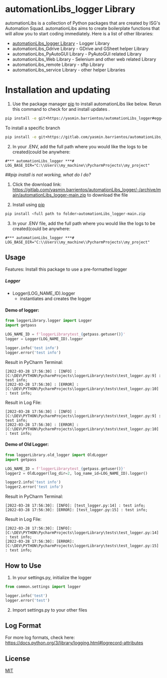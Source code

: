 # automationLibs_logger Library

automationLibs is a collection of Python packages that are created by ISG's Automation Squad. automationLibs aims to
create boilerplate functions that will allow you to start coding immediately. Here is a list of other libraries:

* [automationLibs_logger Library][1] - Logger Library
* automationLibs_Gdrive Library - GDrive and GSheet helper Library
* automationLibs_PyAutoGUI Library - PyAutoGUI related Library
* automationLibs_Web Library - Selenium and other web related Library
* automationLibs_remote Library - sftp Library
* automationLibs_service Library - other helper Libraries

[1]:https://gitlab.com/yasmin.barrientos/automationLibs_logger

# Installation and updating

1. Use the package manager [pip](https://pip.pypa.io/en/stable/) to install automationLibs like below. Rerun this command
to check for and install updates .

```bash
pip install -e git+https://yasmin.barrientos/automationLibs_logger#egg=automationLibs_logger
```

To install a specific branch

```bash
pip install -e git+https://gitlab.com/yasmin.barrientos/automationLibs_logger.git@dev-ver01#egg=automationlibs-logger
```

2. In your .ENV, add the full path where you would like the logs to be created(could be anywhere:
```dotenv
#*** automationLibs_logger ***#
LOG_BASE_DIR="C:\\Users\\my_machine\\PycharmProjects\\my_project"
```

##_pip install is not working, what do I do?_
1. Click the download link: https://gitlab.com/yasmin.barrientos/automationLibs_logger/-/archive/main/automationLibs_logger-main.zip to download the file

2. Install using [pip](https://pip.pypa.io/en/stable/)
```bash
pip install <full path to folder>automationLibs_logger-main.zip
```
3. In your .ENV file, add the full path where you would like the logs to be created(could be anywhere:
```dotenv
#*** automationLibs_logger ***#
LOG_BASE_DIR="C:\\Users\\my_machine\\PycharmProjects\\my_project"
```
 
## Usage

Features:
Install this package to use a pre-formatted logger

##### Logger

* Logger(LOG_NAME_ID).logger
    * instantiates and creates the logger

#### Demo of logger:

```python
from loggerLibrary.logger import Logger
import getpass

LOG_NAME_ID = f'loggerLibrarytest_{getpass.getuser()}'
logger = Logger(LOG_NAME_ID).logger

logger.info('test info')
logger.error('test info')
```

Result in PyCharm Terminal:

```log
[2022-03-28 17:56:30] : [INFO] : [C:\DEV\PYTHON\PycharmProjects\loggerLibrary\tests\test_logger.py:9] : test info;
[2022-03-28 17:56:30] : [ERROR] : [C:\DEV\PYTHON\PycharmProjects\loggerLibrary\tests\test_logger.py:10] : test info;
```

Result in Log File:

```log
[2022-03-28 17:56:30] : [INFO] : [C:\DEV\PYTHON\PycharmProjects\loggerLibrary\tests\test_logger.py:9] : test info;
[2022-03-28 17:56:30] : [ERROR] : [C:\DEV\PYTHON\PycharmProjects\loggerLibrary\tests\test_logger.py:10] : test info;
```

#### Demo of Old Logger:

```python
from loggerLibrary.old_logger import OldLogger
import getpass

LOG_NAME_ID = f'loggerLibrarytest_{getpass.getuser()}'
logger2 = OldLogger(log_dir=2, log_name_id=LOG_NAME_ID).logger()

logger2.info('test info')
logger2.error('test info')

```

Result in PyCharm Terminal:

```log
[2022-03-28 17:56:30]: [INFO]: [test_logger.py:14] : test info;
[2022-03-28 17:56:30]: [ERROR]: [test_logger.py:15] : test info;
```

Result in Log File:

```log
[2022-03-28 17:56:30]: [INFO]: [C:\DEV\PYTHON\PycharmProjects\loggerLibrary\tests\test_logger.py:14] : test info;
[2022-03-28 17:56:30]: [ERROR]: [C:\DEV\PYTHON\PycharmProjects\loggerLibrary\tests\test_logger.py:15] : test info;
```

## How to Use
1. In your settings.py, initialize the logger
```python
from common.settings import logger

logger.info('test')
logger.error('test')
```


2. Import settings.py to your other files

## Log Format
For more log formats, check here: https://docs.python.org/3/library/logging.html#logrecord-attributes

## License

[MIT](https://choosealicense.com/licenses/mit/)
